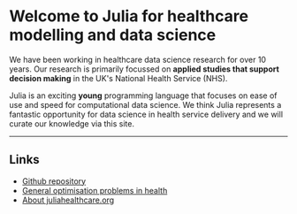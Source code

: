 # Welcome to Julia for healthcare modelling and data science

We have been working in healthcare data science research for over 10 years.  Our research is primarily focussed on **applied studies that support decision making** in the UK's National Health Service (NHS).

Julia is an exciting **young** programming language that focuses on ease of use and speed for computational data science.  We think Julia represents a fantastic opportunity for data science in health service delivery and we will curate our knowledge via this site.

---

## Links 

* [Github repository](https://github.com/julia-healthcare/)
* [General optimisation problems in health](https://juliahealthcare.org/optimisation)
* [About juliahealthcare.org](https://juliahealthcare.org/about)